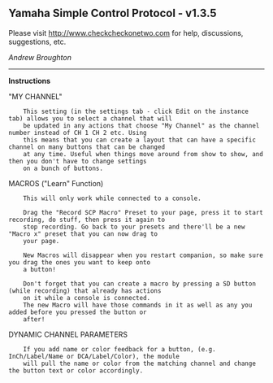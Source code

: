 ## Yamaha Simple Control Protocol - v1.3.5

Please visit http://www.checkcheckonetwo.com for help, discussions, suggestions, etc.

*Andrew Broughton*

---

**Instructions**

"MY CHANNEL"

        This setting (in the settings tab - click Edit on the instance tab) allows you to select a channel that will
        be updated in any actions that choose "My Channel" as the channel number instead of CH 1 CH 2 etc. Using
        this means that you can create a layout that can have a specific channel on many buttons that can be changed
        at any time. Useful when things move around from show to show, and then you don't have to change settings
        on a bunch of buttons.

MACROS ("Learn" Function)
        
        This will only work while connected to a console.

        Drag the "Record SCP Macro" Preset to your page, press it to start recording, do stuff, then press it again to
        stop recording. Go back to your presets and there'll be a new "Macro x" preset that you can now drag to
        your page.

        New Macros will disappear when you restart companion, so make sure you drag the ones you want to keep onto
        a button!

        Don't forget that you can create a macro by pressing a SD button (while recording) that already has actions
        on it while a console is connected.
        The new Macro will have those commands in it as well as any you added before you pressed the button or
        after!

DYNAMIC CHANNEL PARAMETERS

        If you add name or color feedback for a button, (e.g. InCh/Label/Name or DCA/Label/Color), the module
        will pull the name or color from the matching channel and change the button text or color accordingly.